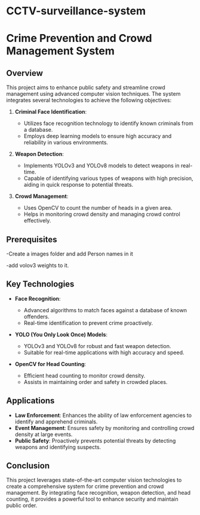 # CCTV-surveillance-system

# Crime Prevention and Crowd Management System

## Overview

This project aims to enhance public safety and streamline crowd management using advanced computer vision techniques. The system integrates several technologies to achieve the following objectives:

1. **Criminal Face Identification**:
   - Utilizes face recognition technology to identify known criminals from a database.
   - Employs deep learning models to ensure high accuracy and reliability in various environments.

2. **Weapon Detection**:
   - Implements YOLOv3 and YOLOv8 models to detect weapons in real-time.
   - Capable of identifying various types of weapons with high precision, aiding in quick response to potential threats.

3. **Crowd Management**:
   - Uses OpenCV to count the number of heads in a given area.
   - Helps in monitoring crowd density and managing crowd control effectively.
## Prerequisites
-Create a images folder and add Person names in it

-add volov3 weights to it.


## Key Technologies

- **Face Recognition**:
  - Advanced algorithms to match faces against a database of known offenders.
  - Real-time identification to prevent crime proactively.

- **YOLO (You Only Look Once) Models**:
  - YOLOv3 and YOLOv8 for robust and fast weapon detection.
  - Suitable for real-time applications with high accuracy and speed.

- **OpenCV for Head Counting**:
  - Efficient head counting to monitor crowd density.
  - Assists in maintaining order and safety in crowded places.

## Applications

- **Law Enforcement**: Enhances the ability of law enforcement agencies to identify and apprehend criminals.
- **Event Management**: Ensures safety by monitoring and controlling crowd density at large events.
- **Public Safety**: Proactively prevents potential threats by detecting weapons and identifying suspects.

## Conclusion

This project leverages state-of-the-art computer vision technologies to create a comprehensive system for crime prevention and crowd management. By integrating face recognition, weapon detection, and head counting, it provides a powerful tool to enhance security and maintain public order.
